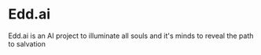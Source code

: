 # Edd.ai
Edd.ai is an AI project to illuminate all souls and it's minds to reveal the path to salvation
